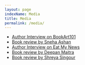 ```yaml
---
layout: page
indexName: Media
title: Media
permalink: /media/
---
```


<ul>
<li> <a href="https://bookart101.com/divinitybyprateeksrivastava/" target="_blank" rel="noopener noreferrer">Author Interview on BookArt101</a> </li>
<li> <a href="https://snehaashan654.blogspot.com/2020/08/divinity-by-prateek-srivastava.html?m=1" target="_blank" rel="noopener noreferrer">Book review by Sneha Ashan</a> </li>
<li> <a href="https://www.eatmy.news/2020/08/if-you-are-doing-right-thing-courage.html" target="_blank" rel="noopener noreferrer">Author Interview on Eat My News</a> </li>
<li> <a href="https://deepansbookshelf.wordpress.com/2020/09/28/sparks-imagination-and-ignites-curiosity-divinity-by-prateek-srivastava/" target="_blank" rel="noopener noreferrer">Book review by Deepan Maitra</a> </li>
<li> <a href="https://theuniverseofsparkles.wordpress.com/2020/12/05/review-divinity-by-prateek-srivastava/" target="_blank" rel="noopener noreferrer">Book review by Shreya Singour</a> </li>
<!-- <li> <a href="/media/prateeksrivastava.jpg" target="_blank" rel="noopener noreferrer">Author Image</a> </li> -->
<!-- <li> <a href="/media/prateeksrivastava2.jpg" target="_blank" rel="noopener noreferrer">Author Image 2</a> </li> -->
<!-- <li> <a href="/media/sample.pdf" target="_blank" rel="noopener noreferrer">sample pdf</a> </li> -->
</ul>
